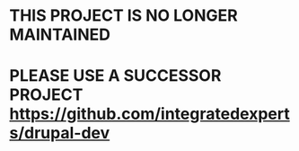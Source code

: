 # THIS PROJECT IS NO LONGER MAINTAINED

# PLEASE USE A SUCCESSOR PROJECT https://github.com/integratedexperts/drupal-dev
